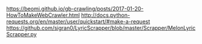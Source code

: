 https://beomi.github.io/gb-crawling/posts/2017-01-20-HowToMakeWebCrawler.html
http://docs.python-requests.org/en/master/user/quickstart/#make-a-request
https://github.com/sigran0/LyricScrapper/blob/master/Scrapper/MelonLyricScrapper.py
